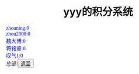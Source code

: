 <html>
<head>
	<title>xitong</title>
	    <style type="text/css">
		<!--
			.blue{color:#0000FF}
			.purple{color: #FF00FF}
			.宋体{font-family:"宋体"}
		-->
        </style>
</head>
<body>
		<h1><center>yyy的积分系统</center></h1>
		<div class="宋体 blue">
			zhouning:0<br>
			zhou2008:0<br>
			魏大博:0<br>
			蒋铭睿:0<br>
			叹气1:0
		</div>
		<div>总部:<button title="back"><a href="https://zhouningyuan1234.github.io/yyytuandui/">返回</a></button></div>
</body>
</html>
